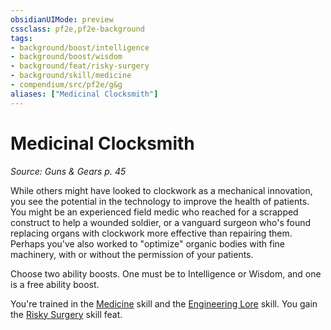 ```yaml
---
obsidianUIMode: preview
cssclass: pf2e,pf2e-background
tags:
- background/boost/intelligence
- background/boost/wisdom
- background/feat/risky-surgery
- background/skill/medicine
- compendium/src/pf2e/g&g
aliases: ["Medicinal Clocksmith"]
---
```

# Medicinal Clocksmith
*Source: Guns & Gears p. 45*  

While others might have looked to clockwork as a mechanical innovation, you see the potential in the technology to improve the health of patients. You might be an experienced field medic who reached for a scrapped construct to help a wounded soldier, or a vanguard surgeon who's found replacing organs with clockwork more effective than repairing them. Perhaps you've also worked to "optimize" organic bodies with fine machinery, with or without the permission of your patients.

Choose two ability boosts. One must be to Intelligence or Wisdom, and one is a free ability boost.

You're trained in the [Medicine](/compendium/skills.md#Medicine) skill and the [Engineering Lore](/compendium/skills.md#Lore) skill. You gain the [Risky Surgery](/compendium/feats/risky-surgery-apg.md) skill feat.